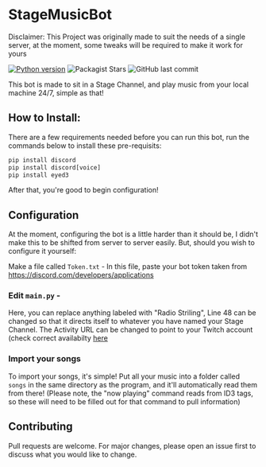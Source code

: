 # StageMusicBot
Disclaimer: This Project was originally made to suit the needs of a single server, at the moment, some tweaks will be required to make it work for yours

[![Python version](https://img.shields.io/badge/python-3.9-blue.svg)](https://python.org)
![Packagist Stars](https://img.shields.io/packagist/stars/BritishBenji/StageMusicBot)
![GitHub last commit](https://img.shields.io/github/last-commit/BritishBenji/StageMusicBot)

This bot is made to sit in a Stage Channel, and play music from your local machine 24/7, simple as that!



## How to Install: 

There are a few requirements needed before you can run this bot, run the commands below to install these pre-requisits:
```py
pip install discord
pip install discord[voice]
pip install eyed3
```
After that, you're good to begin configuration!

## Configuration
At the moment, configuring the bot is a little harder than it should be, I didn't make this to be shifted from server to server easily.
But, should you wish to configure it yourself:

Make a file called `Token.txt` - In this file, paste your bot token taken from https://discord.com/developers/applications

### Edit `main.py` - 

Here, you can replace anything labeled with "Radio Striling", Line 48 can be changed so that it directs itself to whatever you have named your Stage Channel.
The Activity URL can be changed to point to your Twitch account (check correct availabilty [here](https://discordpy.readthedocs.io/en/stable/api.html?highlight=activity#activity)

### Import your songs

To import your songs, it's simple! Put all your music into a folder called `songs` in the same directory as the program, and it'll automatically read them from there! (Please note, the "now playing" command reads from ID3 tags, so these will need to be filled out for that command to pull information)

## Contributing
Pull requests are welcome. For major changes, please open an issue first to discuss what you would like to change.